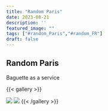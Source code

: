 ```yaml
---
title: "Random Paris"
date: 2023-08-21
description: ''
featured_image: ""
tags: ["#random_Paris","#random_FR"]
draft: false
---
```


## Random Paris

Baguette as a service


{{< gallery >}}

<img src="/images/photo1692583186.jpeg" class="grid-w100 md:grid-w33 xl:grid-w25" />
<img src="/images/c30d1d3e-7ea8-435d-b559-ef50df00b35c.jpeg" class="grid-w100 md:grid-w33 xl:grid-w25" />
{{< /gallery >}}
